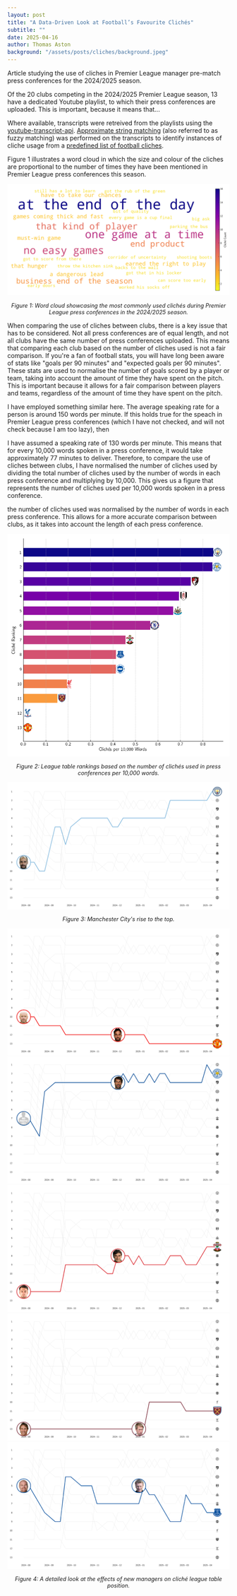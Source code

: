 ```yaml
---
layout: post
title: "A Data-Driven Look at Football’s Favourite Clichés"
subtitle: ""
date: 2025-04-16
author: Thomas Aston
background: "/assets/posts/cliches/background.jpeg"
---
```



Article studying the use of cliches in Premier League manager pre-match press conferences for the 2024/2025 season.

Of the 20 clubs competing in the 2024/2025 Premier League season, 13 have a dedicated Youtube playlist, to which their press conferences are uploaded. This is important, because it means that... 

Where available, transcripts were retreived from the playlists using the [youtube-transcript-api](https://pypi.org/project/youtube-transcript-api/). [Approximate string matching](https://en.wikipedia.org/wiki/Approximate_string_matching) (also referred to as fuzzy matching) was performed on the transcripts to identify instances of cliche usage from a [predefined list of football cliches](https://github.com/xGuff/xCliches/blob/main/data/cliches.yaml). 

Figure 1 illustrates a word cloud in which the size and colour of the cliches are proportional to the number of times they have been mentioned in Premier League press conferences this season.
<div style="text-align: center;">
    <img src="/assets/posts/cliches/wordcloud.png" alt="Alt text describing the image" style="max-width: 100%; height: auto;" />
    <p style="font-style: italic; font-size: 0.9em;">Figure 1: Word cloud showcasing the most commonly used clichés during Premier League press conferences in the 2024/2025 season.</p>
</div>

When comparing the use of cliches between clubs, there is a key issue that has to be considered. Not all press conferences are of equal length, and not all clubs have the same number of press conferences uploaded. This means that comparing each club based on the number of cliches used is not a fair comparison. If you're a fan of football stats, you will have long been aware of stats like "goals per 90 minutes" and "expected goals per 90 minutes". These stats are used to normalise the number of goals scored by a player or team, taking into account the amount of time they have spent on the pitch. This is important because it allows for a fair comparison between players and teams, regardless of the amount of time they have spent on the pitch.

I have employed something similar here. The average speaking rate for a person is around 150 words per minute. If this holds true for the speach in Premier League press conferences (which I have not checked, and will not check because I am too lazy), then 

 I have assumed a speaking rate of 130 words per minute. This means that for every 10,000 words spoken in a press conference, it would take approximately 77 minutes to deliver. Therefore, to compare the use of cliches between clubs, I have normalised the number of cliches used by dividing the total number of cliches used by the number of words in each press conference and multiplying by 10,000. This gives us a figure that represents the number of cliches used per 10,000 words spoken in a press conference.

the number of cliches used was normalised by the number of words in each press conference. This allows for a more accurate comparison between clubs, as it takes into account the length of each press conference.
<div style="text-align: center;">
    <img src="/assets/posts/cliches/league_table.png" alt="Alt text describing the image" style="max-width: 100%; height: auto;" />
    <p style="font-style: italic; font-size: 0.9em;">Figure 2: League table rankings based on the number of clichés used in press conferences per 10,000 words.</p>
</div>



<div style="text-align: center;">
    <img src="/assets/posts/cliches/clubs/manchester_city.png" alt="Alt text describing the image" style="max-width: 100%; height: auto;" />
    <p style="font-style: italic; font-size: 0.9em;">Figure 3: Manchester City's rise to the top.</p>
</div>


<div style="text-align: center;">
    <img src="/assets/posts/cliches/clubs/manchester_united.png" alt="Alt text describing the image" style="max-width: 100%; height: auto;" />
    <img src="/assets/posts/cliches/clubs/leicester.png" alt="Alt text describing the image" style="max-width: 100%; height: auto;" />
    <img src="/assets/posts/cliches/clubs/southampton.png" alt="Alt text describing the image" style="max-width: 100%; height: auto;" />
    <img src="/assets/posts/cliches/clubs/west_ham.png" alt="Alt text describing the image" style="max-width: 100%; height: auto;" />
    <img src="/assets/posts/cliches/clubs/everton.png" alt="Alt text describing the image" style="max-width: 100%; height: auto;" />
    <p style="font-style: italic; font-size: 0.9em;">Figure 4: A detailed look at the effects of new managers on cliché league table position.</p>
</div>
